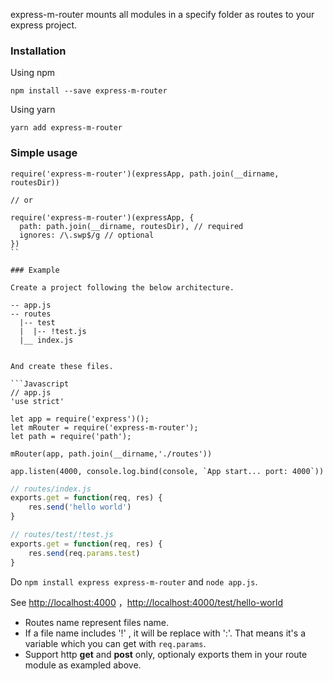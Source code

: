 express-m-router mounts all modules in a specify folder as routes to your express project.

### Installation

Using npm

`npm install --save express-m-router` 

Using yarn

`yarn add express-m-router`

### Simple usage

```
require('express-m-router')(expressApp, path.join(__dirname, routesDir))

// or

require('express-m-router')(expressApp, {
  path: path.join(__dirname, routesDir), // required
  ignores: /\.swp$/g // optional
})
``

### Example

Create a project following the below architecture.

-- app.js
-- routes
  |-- test
  |  |-- !test.js
  |__ index.js
```
```

And create these files.

​```Javascript
// app.js
'use strict'

let app = require('express')();
let mRouter = require('express-m-router');
let path = require('path');

mRouter(app, path.join(__dirname,'./routes'))

app.listen(4000, console.log.bind(console, `App start... port: 4000`))
```

```Javascript
// routes/index.js
exports.get = function(req, res) {
	res.send('hello world')
}
```

```Javascript
// routes/test/!test.js
exports.get = function(req, res) {
	res.send(req.params.test)
}
```

Do `npm install express express-m-router` and `node app.js`.

See [http://localhost:4000](http://localhost:[4000) ，[http://localhost:4000/test/hello-world](http://localhost:4000/test/hello-world)

* Routes name represent files name.
* If a file name includes '!' , it will be replace with ':'. That means it's a variable which you can get with `req.params`.
* Support http **get** and **post** only, optionaly exports them in your route module as exampled above.

